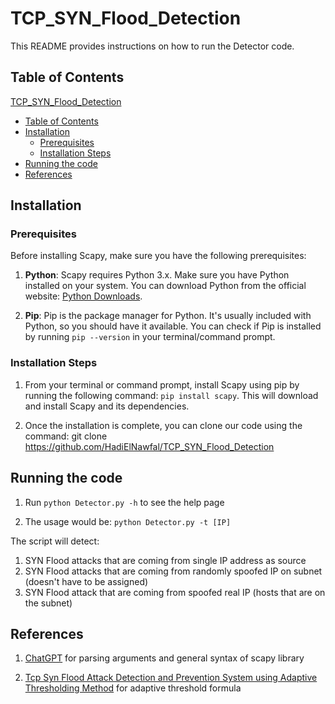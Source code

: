 # TCP_SYN_Flood_Detection


This README provides instructions on how to run the Detector code.

## Table of Contents

 [TCP_SYN_Flood_Detection](#TCP_SYN_Flood_Detection)
  - [Table of Contents](#table-of-contents)
  - [Installation](#installation)
    - [Prerequisites](#prerequisites)
    - [Installation Steps](#installation-steps)
  - [Running the code](#running-the-code)
  - [References](#References)

## Installation

### Prerequisites

Before installing Scapy, make sure you have the following prerequisites:

1. **Python**: Scapy requires Python 3.x. Make sure you have Python installed on your system. You can download Python from the official website: [Python Downloads](https://www.python.org/downloads/).

2. **Pip**: Pip is the package manager for Python. It's usually included with Python, so you should have it available. You can check if Pip is installed by running `pip --version` in your terminal/command prompt.

### Installation Steps

1. From your terminal or command prompt, install Scapy using pip by running the following command: `pip install scapy`. This will download and install Scapy and its dependencies.


2. Once the installation is complete, you can clone our code using the command: git clone https://github.com/HadiElNawfal/TCP_SYN_Flood_Detection


## Running the code

1. Run `python Detector.py -h` to see the help page

2. The usage would be: `python Detector.py -t [IP]`

The script will detect:
1)  SYN Flood attacks that are coming from single IP address as source
2)  SYN Flood attacks that are coming from randomly spoofed IP on subnet (doesn't have to be assigned)
3)  SYN Flood attack that are coming from spoofed real IP (hosts that are on the subnet)

## References

1) [ChatGPT](https://chat.openai.com/ ) for parsing arguments and general syntax of scapy library

2) [Tcp Syn Flood Attack Detection and Prevention System using
Adaptive Thresholding Method](https://doi.org/10.1051/itmconf/20213701016) for adaptive threshold formula
